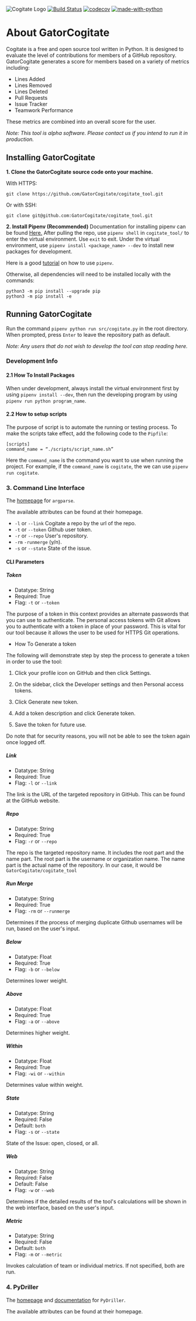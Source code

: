 
![Cogitate Logo](/images/logo.png)
[![Build Status](https://travis-ci.com/GatorCogitate/cogitate_tool.svg?branch=master)](https://travis-ci.com/GatorCogitate/cogitate_tool)
[![codecov](https://codecov.io/gh/GatorCogitate/cogitate_tool/branch/master/graph/badge.svg)](https://codecov.io/gh/GatorCogitate/cogitate_tool)
[![made-with-python](https://img.shields.io/badge/Made%20with-Python-orange.svg)](https://www.python.org/)

# About GatorCogitate

Cogitate is a free and open source tool written in Python. It is designed to
evaluate the level of contributions for members of a GitHub repository. GatorCogitate
generates a score for members based on a variety of metrics including:

- Lines Added
- Lines Removed
- Lines Deleted
- Pull Requests
- Issue Tracker
- Teamwork Performance

These metrics are combined into an overall score for the user.

*Note: This tool is alpha software. Please contact us if you intend to run it in
production.*

## Installing GatorCogitate

**1. Clone the GatorCogitate source code onto your machine.**

With HTTPS:

```
git clone https://github.com/GatorCogitate/cogitate_tool.git
```

Or with SSH:

```
git clone git@github.com:GatorCogitate/cogitate_tool.git
```

**2. Install Pipenv (Recommended)**
Documentation for installing pipenv can be found [Here.](https://pipenv.kennethreitz.org/en/latest/#install-pipenv-today)
After pulling the repo, use `pipenv shell` in `cogitate_tool/` to enter the virtual
environment. Use `exit` to exit. Under the virtual environment, use
`pipenv install <package_name> --dev` to install new packages for development.

Here is a good [tutorial](https://realpython.com/pipenv-guide/) on how to use `pipenv`.

Otherwise, all dependencies will need to be installed locally with the commands:

```
python3 -m pip install --upgrade pip
python3 -m pip install -e
```

## Running GatorCogitate

Run the command `pipenv python run src/cogitate.py` in the root directory.
When prompted, press `Enter` to leave the repository path as default.

*Note: Any users that do not wish to develop the tool can stop reading here.*

### Development Info

#### 2.1 How To Install Packages

When under development, always install the virtual environment first by using
`pipenv install --dev`, then run the developing program by using
`pipenv run python program_name`.

#### 2.2 How to setup scripts

The purpose of script is to automate the running or testing process. To make the
scripts take effect, add the following code to the `Pipfile`:

```
[scripts]
command_name = “./scripts/script_name.sh”

```

Here the `command_name` is the command you want to use when running the project.
For example, if the `command_name` is `cogitate`, the we can use `pipenv run cogitate`.

### 3. Command Line Interface

The [homepage](https://docs.python.org/3/howto/argparse.html) for `argparse`.

The available attributes can be found at their homepage.

- `-l` or `--link` Cogitate a repo by the url of the repo.
- `-t` or `--token` Github user token.
- `-r` or `--repo` User's repository.
- `-rm` `-runmerge` (y/n).
- `-s` or `--state` State of the issue.

#### CLI Parameters

##### Token

- Datatype: String
- Required: True
- Flag: `-t` or `--token`

The purpose of a token in this context provides an alternate passwords that you
can use to authenticate. The personal access tokens with Git allows you to authenticate
with a token in place of your password. This is vital for our tool because it
allows the user to be used for HTTPS Git operations.

- How To Generate a token

The following will demonstrate step by step the process to generate a token in
order to use the tool:

1. Click your profile icon on GitHub and then click Settings.

1. On the sidebar, click the Developer settings and then Personal access tokens.

1. Click Generate new token.

1. Add a token description and click Generate token.

1. Save the token for future use.

Do note that for security reasons, you will not be able to see the token again
once logged off.

##### Link

- Datatype: String
- Required: True
- Flag: `-l` or `--link`

The link is the URL of the targeted repository in GitHub. This can be found at
the GitHub website.

##### Repo

- Datatype: String
- Required: True
- Flag: `-r` or `--repo`

The repo is the targeted repository name. It includes the root part and the
name part. The root part is the username or organization name. The name part is
the actual name of the repository. In our case, it would be `GatorCogitate/cogitate_tool`

##### Run Merge

- Datatype: String
- Required: True
- Flag: `-rm` or `--runmerge`

Determines if the process of merging duplicate Github usernames will be run,
based on the user's input.

##### Below

- Datatype: Float
- Required: True
- Flag: `-b` or `--below`

Determines lower weight.

##### Above

- Datatype: Float
- Required: True
- Flag: `-a` or `--above`

Determines higher weight.

##### Within

- Datatype: Float
- Required: True
- Flag: `-wi` or `--within`

Determines value within weight.

##### State

- Datatype: String
- Required: False
- Default: `both`
- Flag: `-s` or `--state`

State of the Issue: open, closed, or all.

##### Web

- Datatype: String
- Required: False
- Default: False
- Flag: `-w` or `--web`

Determines if the detailed results of the tool's calculations will be shown in
the web interface, based on the user's input.

##### Metric

- Datatype: String
- Required: False
- Default: `both`
- Flag: `-m` or `--metric`

Invokes calculation of team or individual metrics. If not specified, both are run.

### 4. PyDriller

The [homepage](https://github.com/ishepard/pydriller) and [documentation](https://pydriller.readthedocs.io/en/latest/intro.html)
for `PyDriller`.

The available attributes can be found at their homepage.
